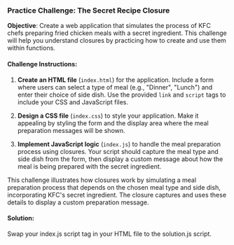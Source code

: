 ### Practice Challenge: The Secret Recipe Closure

**Objective**: Create a web application that simulates the process of KFC chefs preparing fried chicken meals with a secret ingredient. This challenge will help you understand closures by practicing how to create and use them within functions.

#### Challenge Instructions:

1. **Create an HTML file** (`index.html`) for the application. Include a form where users can select a type of meal (e.g., "Dinner", "Lunch") and enter their choice of side dish. Use the provided `link` and `script` tags to include your CSS and JavaScript files.

2. **Design a CSS file** (`index.css`) to style your application. Make it appealing by styling the form and the display area where the meal preparation messages will be shown.

3. **Implement JavaScript logic** (`index.js`) to handle the meal preparation process using closures. Your script should capture the meal type and side dish from the form, then display a custom message about how the meal is being prepared with the secret ingredient.

This challenge illustrates how closures work by simulating a meal preparation process that depends on the chosen meal type and side dish, incorporating KFC's secret ingredient. The closure captures and uses these details to display a custom preparation message.

#### Solution:

Swap your index.js script tag in your HTML file to the solution.js script.
<!-- <script src="solution.js" defer></script> -->